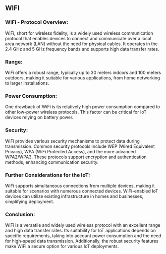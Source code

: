 ## WIFI

### WiFi - Protocol Overview:

WiFi, short for wireless fidelity, is a widely used wireless communication protocol that enables devices to connect and communicate over a local area network (LAN) without the need for physical cables. It operates in the 2.4 GHz and 5 GHz frequency bands and supports high data transfer rates.

### Range:

WiFi offers a robust range, typically up to 30 meters indoors and 100 meters outdoors, making it suitable for various applications, from home networking to larger installations.

### Power Consumption:

One drawback of WiFi is its relatively high power consumption compared to other low-power wireless protocols. This factor can be critical for IoT devices relying on battery power.

### Security:

WiFi provides various security mechanisms to protect data during transmission. Common security protocols include WEP (Wired Equivalent Privacy), WPA (WiFi Protected Access), and the more advanced WPA2/WPA3. These protocols support encryption and authentication methods, enhancing communication security.

### Further Considerations for the IoT:

WiFi supports simultaneous connections from multiple devices, making it suitable for scenarios with numerous connected devices. WiFi-enabled IoT devices can utilize existing infrastructure in homes and businesses, simplifying deployment.

### Conclusion:

WiFi is a versatile and widely used wireless protocol with an excellent range and high data transfer rates. Its suitability for IoT applications depends on specific requirements, taking into account power consumption and the need for high-speed data transmission. Additionally, the robust security features make WiFi a secure option for various IoT deployments.
